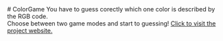 <!DOCTYPE html>
<html>
<head>
</head>
<body>
# ColorGame
You have to guess corectly which one color is described by the RGB code.<br>
Choose between two game modes and start to guessing!
<a href="https://butseriously.github.io/ColorGame/" target="_blank">Click to visit the project website.</a>
</body>
</html>
